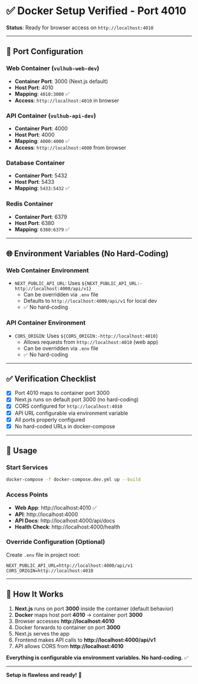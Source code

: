 # ✅ Docker Setup Verified - Port 4010

**Status**: Ready for browser access on `http://localhost:4010`

---

## 🔌 Port Configuration

### **Web Container (`vulhub-web-dev`)**
- **Container Port**: 3000 (Next.js default)
- **Host Port**: 4010
- **Mapping**: `4010:3000` ✅
- **Access**: `http://localhost:4010` in browser

### **API Container (`vulhub-api-dev`)**
- **Container Port**: 4000
- **Host Port**: 4000
- **Mapping**: `4000:4000` ✅
- **Access**: `http://localhost:4000` from browser

### **Database Container**
- **Container Port**: 5432
- **Host Port**: 5433
- **Mapping**: `5433:5432` ✅

### **Redis Container**
- **Container Port**: 6379
- **Host Port**: 6380
- **Mapping**: `6380:6379` ✅

---

## 🌐 Environment Variables (No Hard-Coding)

### **Web Container Environment**
- `NEXT_PUBLIC_API_URL`: Uses `${NEXT_PUBLIC_API_URL:-http://localhost:4000/api/v1}`
  - Can be overridden via `.env` file
  - Defaults to `http://localhost:4000/api/v1` for local dev
  - ✅ No hard-coding

### **API Container Environment**
- `CORS_ORIGIN`: Uses `${CORS_ORIGIN:-http://localhost:4010}`
  - Allows requests from `http://localhost:4010` (web app)
  - Can be overridden via `.env` file
  - ✅ No hard-coding

---

## ✅ Verification Checklist

- [x] Port 4010 maps to container port 3000
- [x] Next.js runs on default port 3000 (no hard-coding)
- [x] CORS configured for `http://localhost:4010`
- [x] API URL configurable via environment variable
- [x] All ports properly configured
- [x] No hard-coded URLs in docker-compose

---

## 🚀 Usage

### **Start Services**
```bash
docker-compose -f docker-compose.dev.yml up --build
```

### **Access Points**
- **Web App**: http://localhost:4010 ✅
- **API**: http://localhost:4000
- **API Docs**: http://localhost:4000/api/docs
- **Health Check**: http://localhost:4000/health

### **Override Configuration (Optional)**
Create `.env` file in project root:
```env
NEXT_PUBLIC_API_URL=http://localhost:4000/api/v1
CORS_ORIGIN=http://localhost:4010
```

---

## 📝 How It Works

1. **Next.js** runs on port **3000** inside the container (default behavior)
2. **Docker** maps host port **4010** → container port **3000**
3. Browser accesses **http://localhost:4010**
4. Docker forwards to container on port **3000**
5. Next.js serves the app
6. Frontend makes API calls to **http://localhost:4000/api/v1**
7. API allows CORS from **http://localhost:4010**

**Everything is configurable via environment variables. No hard-coding.** ✅

---

**Setup is flawless and ready!** 🎉






